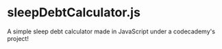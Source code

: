 # sleepDebtCalculator.js
A simple sleep debt calculator made in JavaScript under a codecademy's project! 
